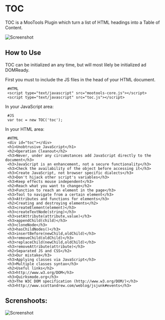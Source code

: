 TOC
===

TOC is a MooTools Plugin which turn a list of HTML headings into a Table of Content.

![Screenshot](http://farm5.static.flickr.com/4117/4757170244_07f03e67e9_b.jpg)

 
How to Use
----------

TOC can be initialized an any time, but will most lilely be initialized ad DOMReady.


First you must to include the JS files in the head of your HTML document.
       
     #HTML
     <script type="text/javascript" src="mootools-core.js"></script>
     <script type="text/javascript" src="toc.js"></script>

In your JavaScript area:

     #JS
     var toc = new TOC('toc');

In your HTML area:

     #HTML
     <div id="toc"></div>
     <h1>Unobtrusive JavaScript</h1>
     <h2>Operation Cleanout</h2>
     <h3>Never, under any circumstances add JavaScript directly to the document</h3>
     <h3>JavaScript is an enhancement, not a secure functionality</h3>
     <h3>Check the availability of the object before accessing it</h3>
     <h3>Create JavaScript, not browser specific dialects</h3>
     <h3>Don't hijack other script's variables</h3>
     <h3>Keep effects mouse independent</h3>
     <h2>Reach what you want to change</h2>
     <h3>Function to reach an element in the page</h3>
     <h3>Tool to navigate from a certain element</h3>
     <h3>Attributes and functions for elements</h3>
     <h2>Creating and destroying elements</h2>
     <h3>createElement(element)</h3>
     <h3>createTextNode(string)</h3>
     <h3>setAttribute(attribute,value)</h3>
     <h3>appendChild(child)</h3>
     <h3>cloneNode</h3>
     <h3>hasChildNodes()</h3>
     <h3>insertBefore(newChild,oldChild)</h3>
     <h3>removeChild(oldChild)</h3>
     <h3>replaceChild(newChild,oldChild)</h3>
     <h3>removeAttribute(attribute)</h3>
     <h2>Separated JS and CSS</h2>
     <h3>Our mistake</h3>
     <h3>Applying classes via JavaScript</h3>
     <h3>Multiple classes syntax</h3>
     <h2>Useful links</h2>
     <h3>http://www.w3.org/DOM</h3>
     <h3>Quirksmode.org</h3>
     <h3>The W3C DOM specification (http://www.w3.org/DOM/)</h3>
     <h3>http://www.scottandrew.com/weblog/jsjunk#events</h3> 

Screnshoots:
-----------
         
![Screenshot](http://farm5.static.flickr.com/4095/4756533971_ec6a75b6f6.jpg)